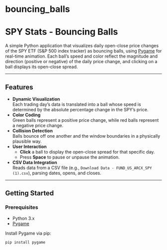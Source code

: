 # bouncing_balls
# SPY Stats - Bouncing Balls

A simple Python application that visualizes daily open-close price changes of the SPY ETF (S&P 500 index tracker) as bouncing balls, using [Pygame](https://www.pygame.org/news) for real-time animation. Each ball’s speed and color reflect the magnitude and direction (positive or negative) of the daily price change, and clicking on a ball displays its open-close spread.

---

## Features

- **Dynamic Visualization**  
  Each trading day’s data is translated into a ball whose speed is determined by the absolute percentage change in the SPY’s price.  
- **Color Coding**  
  Green balls represent a positive price change, while red balls represent a negative price change.  
- **Collision Detection**  
  Balls bounce off one another and the window boundaries in a physically plausible way.  
- **User Interaction**  
  - **Click** a ball to display the open-close spread for that specific day.  
  - Press **Space** to pause or unpause the animation.  
- **CSV Data Integration**  
  Reads data from a CSV file (e.g., `Download Data - FUND_US_ARCX_SPY (1).csv`), parsing dates, opens, and closes.

---

## Getting Started

### Prerequisites
- Python 3.x  
- [Pygame](https://www.pygame.org/wiki/GettingStarted)

Install Pygame via pip:
```bash
pip install pygame
